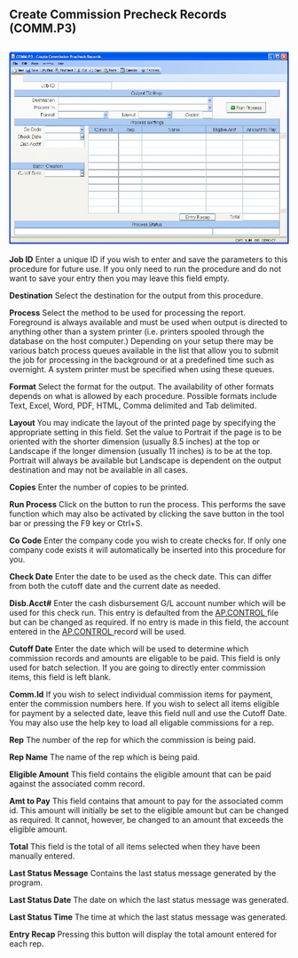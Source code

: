 ##  Create Commission Precheck Records (COMM.P3)

<PageHeader />

##

![](./COMM-P3-1.jpg)

**Job ID** Enter a unique ID if you wish to enter and save the parameters to
this procedure for future use. If you only need to run the procedure and do
not want to save your entry then you may leave this field empty.  
  
**Destination** Select the destination for the output from this procedure.  
  
**Process** Select the method to be used for processing the report. Foreground
is always available and must be used when output is directed to anything other
than a system printer (i.e. printers spooled through the database on the host
computer.) Depending on your setup there may be various batch process queues
available in the list that allow you to submit the job for processing in the
background or at a predefined time such as overnight. A system printer must be
specified when using these queues.  
  
**Format** Select the format for the output. The availability of other formats
depends on what is allowed by each procedure. Possible formats include Text,
Excel, Word, PDF, HTML, Comma delimited and Tab delimited.  
  
**Layout** You may indicate the layout of the printed page by specifying the
appropriate setting in this field. Set the value to Portrait if the page is to
be oriented with the shorter dimension (usually 8.5 inches) at the top or
Landscape if the longer dimension (usually 11 inches) is to be at the top.
Portrait will always be available but Landscape is dependent on the output
destination and may not be available in all cases.  
  
**Copies** Enter the number of copies to be printed.  
  
**Run Process** Click on the button to run the process. This performs the save
function which may also be activated by clicking the save button in the tool
bar or pressing the F9 key or Ctrl+S.  
  
**Co Code** Enter the company code you wish to create checks for. If only one
company code exists it will automatically be inserted into this procedure for
you.  
  
**Check Date** Enter the date to be used as the check date. This can differ
from both the cutoff date and the current date as needed.  
  
**Disb.Acct#** Enter the cash disbursement G/L account number which will be used for this check run. This entry is defaulted from the [ AP.CONTROL ](../../../../../../../rover/AP-OVERVIEW/AP-ENTRY/AP-E/CHECKS-E/AP-CONTROL) file but can be changed as required. If no entry is made in this field, the account entered in the [ AP.CONTROL ](../../../../../../../rover/AP-OVERVIEW/AP-ENTRY/AP-E/CHECKS-E/AP-CONTROL) record will be used.   
  
**Cutoff Date** Enter the date which will be used to determine which
commission records and amounts are eligable to be paid. This field is only
used for batch selection. If you are going to directly enter commission items,
this field is left blank.  
  
**Comm.Id** If you wish to select individual commission items for payment,
enter the commission numbers here. If you wish to select all items eligible
for payment by a selected date, leave this field null and use the Cutoff Date.
You may also use the help key to load all eligable commissions for a rep.  
  
**Rep** The number of the rep for which the commission is being paid.  
  
**Rep Name** The name of the rep which is being paid.  
  
**Eligible Amount** This field contains the eligible amount that can be paid
against the associated comm record.  
  
**Amt to Pay** This field contains that amount to pay for the associated comm
id. This amount will initially be set to the eligible amount but can be
changed as required. It cannot, however, be changed to an amount that exceeds
the eligible amount.  
  
**Total** This field is the total of all items selected when they have been
manually entered.  
  
**Last Status Message** Contains the last status message generated by the
program.  
  
**Last Status Date** The date on which the last status message was generated.  
  
**Last Status Time** The time at which the last status message was generated.  
  
**Entry Recap** Pressing this button will display the total amount entered for
each rep.  
  
  
<badge text= "Version 8.10.57" vertical="middle" />

<PageFooter />